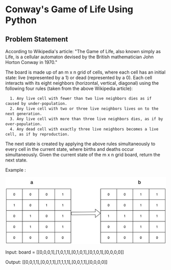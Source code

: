 # Conway's Game of Life Using Python

## Problem Statement

According to Wikipedia's article: "The Game of Life, also known simply as Life, is a cellular automaton devised by the British mathematician John Horton Conway in 1970."

The board is made up of an m x n grid of cells, where each cell has an initial state: live (represented by a 1) or dead (represented by a 0). Each cell interacts with its eight neighbors (horizontal, vertical, diagonal) using the following four rules (taken from the above Wikipedia article):

      1. Any live cell with fewer than two live neighbors dies as if caused by under-population.
      2. Any live cell with two or three live neighbors lives on to the next generation.
      3. Any live cell with more than three live neighbors dies, as if by over-population.
      4. Any dead cell with exactly three live neighbors becomes a live cell, as if by reproduction.
      
The next state is created by applying the above rules simultaneously to every cell in the current state, where births and deaths occur simultaneously. Given the current state of the m x n grid board, return the next state.

 
Example :

<img src="Example.jpg" alt="Example">

Input: board = [[0,0,0,1],[1,0,1,1],[0,1,0,1],[0,1,0,1],[0,0,0,0]]

Output: [[0,0,1,1],[0,0,1,1],[1,1,1,1],[0,0,1,1],[0,0,0,0]]



